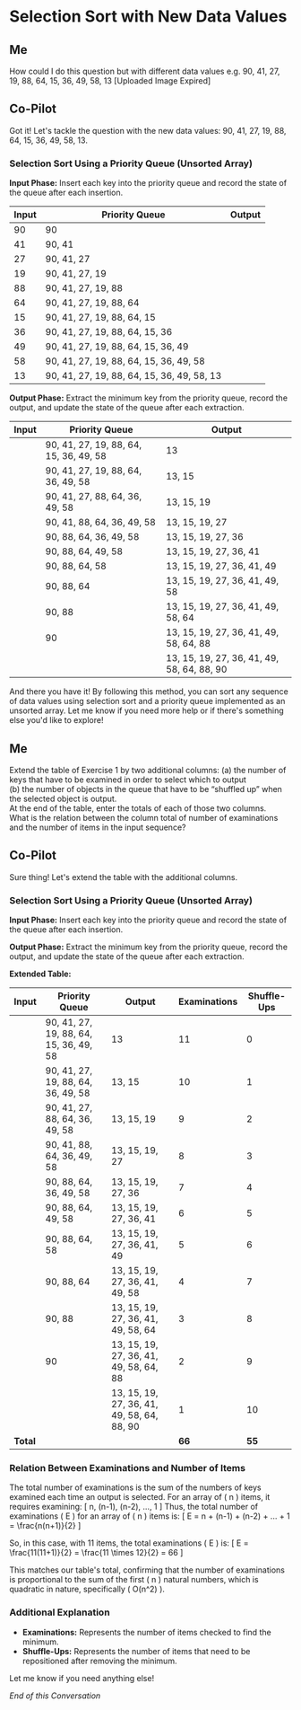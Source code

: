 # Selection Sort with New Data Values  

## Me
How could I do this question but with different data values e.g. 90, 41, 27, 19, 88, 64, 15, 36, 49, 58, 13 [Uploaded Image Expired]  

## Co-Pilot
Got it! Let's tackle the question with the new data values: 90, 41, 27, 19, 88, 64, 15, 36, 49, 58, 13. 

### Selection Sort Using a Priority Queue (Unsorted Array)

**Input Phase:**
Insert each key into the priority queue and record the state of the queue after each insertion.

| Input | Priority Queue             | Output |
|-------|----------------------------|--------|
| 90    | 90                         |        |
| 41    | 90, 41                     |        |
| 27    | 90, 41, 27                 |        |
| 19    | 90, 41, 27, 19             |        |
| 88    | 90, 41, 27, 19, 88         |        |
| 64    | 90, 41, 27, 19, 88, 64     |        |
| 15    | 90, 41, 27, 19, 88, 64, 15 |        |
| 36    | 90, 41, 27, 19, 88, 64, 15, 36 |    |
| 49    | 90, 41, 27, 19, 88, 64, 15, 36, 49 | |
| 58    | 90, 41, 27, 19, 88, 64, 15, 36, 49, 58 | |
| 13    | 90, 41, 27, 19, 88, 64, 15, 36, 49, 58, 13 | |

**Output Phase:**
Extract the minimum key from the priority queue, record the output, and update the state of the queue after each extraction.

| Input | Priority Queue                         | Output               |
|-------|----------------------------------------|----------------------|
|       | 90, 41, 27, 19, 88, 64, 15, 36, 49, 58 | 13                   |
|       | 90, 41, 27, 19, 88, 64, 36, 49, 58     | 13, 15               |
|       | 90, 41, 27, 88, 64, 36, 49, 58         | 13, 15, 19           |
|       | 90, 41, 88, 64, 36, 49, 58             | 13, 15, 19, 27       |
|       | 90, 88, 64, 36, 49, 58                 | 13, 15, 19, 27, 36   |
|       | 90, 88, 64, 49, 58                     | 13, 15, 19, 27, 36, 41 |
|       | 90, 88, 64, 58                         | 13, 15, 19, 27, 36, 41, 49 |
|       | 90, 88, 64                             | 13, 15, 19, 27, 36, 41, 49, 58 |
|       | 90, 88                                 | 13, 15, 19, 27, 36, 41, 49, 58, 64 |
|       | 90                                     | 13, 15, 19, 27, 36, 41, 49, 58, 64, 88 |
|       |                                        | 13, 15, 19, 27, 36, 41, 49, 58, 64, 88, 90 |

And there you have it! By following this method, you can sort any sequence of data values using selection sort and a priority queue implemented as an unsorted array. Let me know if you need more help or if there's something else you'd like to explore!  

## Me
Extend the table of Exercise 1 by two additional columns: 
(a) the number of keys that have to be examined in order to select which to output  
(b) the number of objects in the queue that have to be “shuffled up” when the selected object is output.  
At the end of the table, enter the totals of each of those two columns.  
What is the relation between the column total of number of examinations and the number of items in the input sequence?  

## Co-Pilot
Sure thing! Let's extend the table with the additional columns.

### Selection Sort Using a Priority Queue (Unsorted Array)

**Input Phase:**
Insert each key into the priority queue and record the state of the queue after each insertion.

**Output Phase:**
Extract the minimum key from the priority queue, record the output, and update the state of the queue after each extraction.

**Extended Table:**

| Input | Priority Queue                         | Output               | Examinations | Shuffle-Ups |
|-------|----------------------------------------|----------------------|--------------|-------------|
|       | 90, 41, 27, 19, 88, 64, 15, 36, 49, 58 | 13                   | 11           | 0           |
|       | 90, 41, 27, 19, 88, 64, 36, 49, 58     | 13, 15               | 10           | 1           |
|       | 90, 41, 27, 88, 64, 36, 49, 58         | 13, 15, 19           | 9            | 2           |
|       | 90, 41, 88, 64, 36, 49, 58             | 13, 15, 19, 27       | 8            | 3           |
|       | 90, 88, 64, 36, 49, 58                 | 13, 15, 19, 27, 36   | 7            | 4           |
|       | 90, 88, 64, 49, 58                     | 13, 15, 19, 27, 36, 41 | 6          | 5           |
|       | 90, 88, 64, 58                         | 13, 15, 19, 27, 36, 41, 49 | 5      | 6           |
|       | 90, 88, 64                             | 13, 15, 19, 27, 36, 41, 49, 58 | 4  | 7           |
|       | 90, 88                                 | 13, 15, 19, 27, 36, 41, 49, 58, 64 | 3 | 8          |
|       | 90                                     | 13, 15, 19, 27, 36, 41, 49, 58, 64, 88 | 2 | 9       |
|       |                                        | 13, 15, 19, 27, 36, 41, 49, 58, 64, 88, 90 | 1 | 10  |
| **Total** |                                    |                      | **66**       | **55**      |

### Relation Between Examinations and Number of Items

The total number of examinations is the sum of the numbers of keys examined each time an output is selected. For an array of \( n \) items, it requires examining:
\[ n, (n-1), (n-2), ..., 1 \]
Thus, the total number of examinations \( E \) for an array of \( n \) items is:
\[ E = n + (n-1) + (n-2) + ... + 1 = \frac{n(n+1)}{2} \]

So, in this case, with 11 items, the total examinations \( E \) is:
\[ E = \frac{11(11+1)}{2} = \frac{11 \times 12}{2} = 66 \]

This matches our table's total, confirming that the number of examinations is proportional to the sum of the first \( n \) natural numbers, which is quadratic in nature, specifically \( O(n^2) \).

### Additional Explanation

- **Examinations:** Represents the number of items checked to find the minimum.
- **Shuffle-Ups:** Represents the number of items that need to be repositioned after removing the minimum.

Let me know if you need anything else!  

*End of this Conversation*
